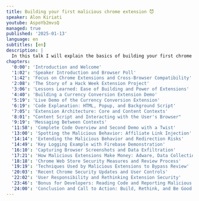 ```yaml
---
title: Building your first malicious chrome extension 😈
speaker: Alon Kiriati
youtube: AspoYb2mvsQ
managed: true
published: '2025-01-13'
language: en
subtitles: [en]
description: |
  In this talk I will explain the basics of building your first chrome extension, in just a couple of minutes! It takes few more lines to turn it into a malicious one. The main purpose here is not to turn you into a hacker, but to increase awareness to these “small” and “harmless” plugins.
chapters:
  '0:00': 'Introduction and Welcome'
  '1:02': 'Speaker Introduction and Browser Poll'
  '1:42': 'Focus on Chrome Extensions and Cross-Browser Compatibility'
  '2:08': 'The Story of a Hack Week Extension Project'
  '3:06': 'Lessons Learned: Ease of Building and Power of Extensions'
  '4:40': 'Building a Currency Conversion Extension Demo'
  '5:19': 'Live Demo of the Currency Conversion Extension'
  '6:19': 'Code Explanation: HTML, Popup, and Background Script'
  '7:05': 'Extension Architecture: Core and Content Contexts'
  '8:01': "Content Script and Interacting with the User's Browser"
  '9:19': 'Messaging Between Contexts'
  '11:58': 'Complete Code Overview and Second Demo with a Twist'
  '13:00': 'Spotting the Malicious Behavior: Affiliate Link Injection'
  '14:14': 'Extending the Malicious Behavior and Redirection Risks'
  '14:49': 'Key Logging Example with Firebase Demonstration'
  '16:10': 'Capturing Browser Screenshots and Data Exfiltration'
  '17:21': 'How Malicious Extensions Make Money: Adware, Data Collection, and Cryptojacking'
  '18:18': 'Chrome Web Store Security Measures and Review Process'
  '19:19': 'Techniques Used by Malicious Extensions to Bypass Review'
  '20:03': 'Recent Chrome Security Updates and User Controls'
  '22:02': 'User Responsibility and Rethinking Extension Security'
  '23:46': 'Bonus for Developers: Reading Code and Reporting Malicious Extensions'
  '24:00': 'Conclusion and Call to Action: Build, Rethink, and Be Good'
---
```

